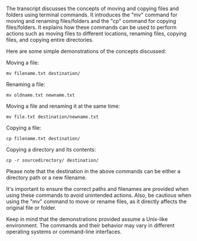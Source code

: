 The transcript discusses the concepts of moving and copying files and folders using terminal commands. It introduces the "mv" command for moving and renaming files/folders and the "cp" command for copying files/folders. It explains how these commands can be used to perform actions such as moving files to different locations, renaming files, copying files, and copying entire directories.

Here are some simple demonstrations of the concepts discussed:

Moving a file:
```
mv filename.txt destination/
```

Renaming a file:
```
mv oldname.txt newname.txt
```

Moving a file and renaming it at the same time:
```
mv file.txt destination/newname.txt
```

Copying a file:
```
cp filename.txt destination/
```

Copying a directory and its contents:
```
cp -r sourcedirectory/ destination/
```

Please note that the destination in the above commands can be either a directory path or a new filename.

It's important to ensure the correct paths and filenames are provided when using these commands to avoid unintended actions. Also, be cautious when using the "mv" command to move or rename files, as it directly affects the original file or folder.

Keep in mind that the demonstrations provided assume a Unix-like environment. The commands and their behavior may vary in different operating systems or command-line interfaces.